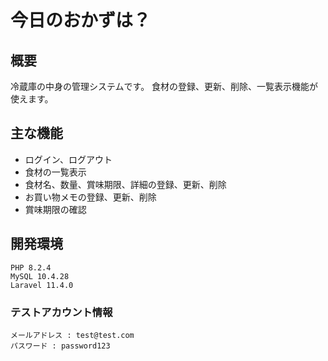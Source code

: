 # 今日のおかずは？

## 概要
冷蔵庫の中身の管理システムです。
食材の登録、更新、削除、一覧表示機能が使えます。

## 主な機能
- ログイン、ログアウト
- 食材の一覧表示
- 食材名、数量、賞味期限、詳細の登録、更新、削除
- お買い物メモの登録、更新、削除
- 賞味期限の確認

## 開発環境
```
PHP 8.2.4
MySQL 10.4.28
Laravel 11.4.0
```
### テストアカウント情報
```
メールアドレス : test@test.com
パスワード : password123
```
